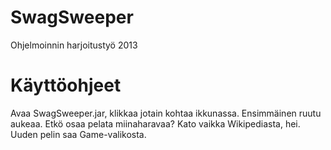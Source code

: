 SwagSweeper
===========

Ohjelmoinnin harjoitustyö 2013

Käyttöohjeet
============

Avaa SwagSweeper.jar, klikkaa jotain kohtaa ikkunassa. Ensimmäinen ruutu aukeaa. Etkö osaa pelata miinaharavaa? Kato vaikka Wikipediasta, hei. Uuden pelin saa Game-valikosta.

